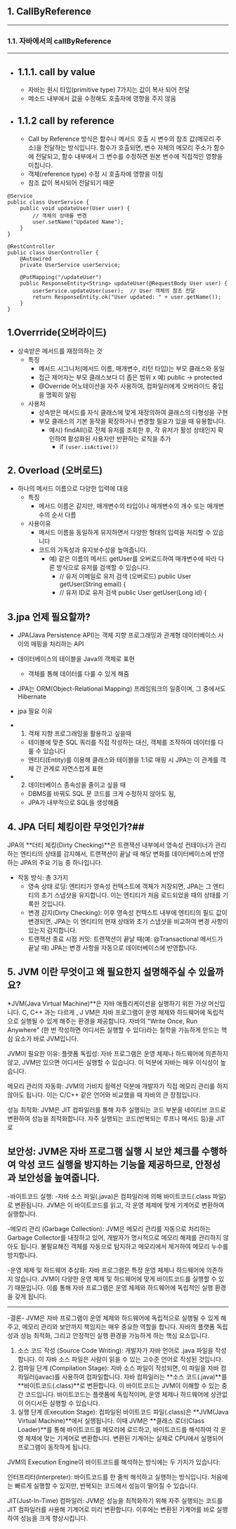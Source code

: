 ## 1. CallByReference
---

### 1.1. 자바에서의 callByReference
---
- ## 1.1.1. call by value ##
  - 자바는 원시 타입(primitive type) 7가지는 값이 복사 되어 전달
  - 메소드 내부에서 값을 수정해도 호출자에 영향을 주지 않음
- ## 1.1.2 call by reference ##
  - Call by Reference 방식은 함수나 메서드 호출 시 변수의 참조 값(메모리 주소)을 전달하는 방식입니다. 함수가 호출되면, 변수 자체의 메모리 주소가 함수에 전달되고, 함수 내부에서 그 변수를 수정하면 원본 변수에 직접적인 영향을 미칩니다.
  - 객체(reference type) 수정 시 호출자에 영향을 미침
  - 참조 값이 복사되어 전달되기 때문

```
@Service
public class UserService {
    public void updateUser(User user) {
        // 객체의 상태를 변경
        user.setName("Updated Name");
    }
}

@RestController
public class UserController {
    @Autowired
    private UserService userService;

    @PutMapping("/updateUser")
    public ResponseEntity<String> updateUser(@RequestBody User user) {
        userService.updateUser(user);  // User 객체의 참조 전달
        return ResponseEntity.ok("User updated: " + user.getName());
    }
}

```


## 1.Overrride(오버라이드) ##
- 상속받은 메서드를 재정의하는 것
  - 특징
    - 메서드 시그니처(메서드 이름, 매개변수, 리턴 타입)는 부모 클래스와 동일
    - 접근 제어자는 부모 클래스보다 더 좁은 범위 x 예) public -> protected
    - @Override 어노테이션을 자주 사용하여, 컴파일러에게 오버라이드 중임을 명확히 알림
  - 사용처
    - 상속받은 메서드를 자식 클래스에 맞게 재정의하여 클래스의 다형성을 구현
    - 부모 클래스의 기본 동작을 확장하거나 변경할 필요가 있을 때 유용합니다.
      - 예시) findAll()로 전체 유저를 조회한 후, 각 유저가 활성 상태인지 확인하여 활성화된 사용자만 반환하는 로직을 추가
        - if ```(user.isActive())``` 
## 2. Overload (오버로드) ##
- 하나의 메서드 이름으로 다양한 입력에 대응
  - 특징
    - 메서드 이름은 같지만, 매개변수의 타입이나 매개변수의 개수 또는 매개변수의 순서 다름
  - 사용이유
    - 메서드 이름을 동일하게 유지하면서 다양한 형태의 입력을 처리할 수 있습니다
    - 코드의 가독성과 유지보수성을 높여줍니다.
      - 예) 같은 이름의 메서드 getUser를 오버로드하여 매개변수에 따라 다른 방식으로 유저를 검색할 수 있습니다.
        - // 유저 이메일로 유저 검색 (오버로드)
          public User getUser(String email) {
        - // 유저 ID로 유저 검색
          public User getUser(Long id) {

## 3.jpa 언제 필요할까?  ##
- JPA(Java Persistence API)는 객체 지향 프로그래밍과 관계형 데이터베이스 사이의 매핑을 처리하는 API
- 데이터베이스의 테이블을 Java의 객체로 표현
  - 객체를 통해 데이터를 다룰 수 있게 해줌
- JPA는 ORM(Object-Relational Mapping) 프레임워크의 일종이며, 그 중에서도 Hibernate

- jpa 필요 이유
- 1) 객체 지향 프로그래밍을 활용하고 싶을때
  - 테이블에 맞춘 SQL 쿼리를 직접 작성하는 대신, 객체를 조작하여 데이터를 다룰 수 있습니다
  - 엔티티(Entity)를 이용해 클래스와 테이블을 1:1로 매핑 시 JPA는 이 관계를 객체 간 관계로 자연스럽게 표현
- 2) 데이터베이스 종속성을 줄이고 싶을 때
  - DBMS를 바꿔도 SQL 문 코드를 크게 수정하지 않아도 됨,
  - JPA가 내부적으로 SQL을 생성해줌


## 4. JPA 더티 체킹이란 무엇인가?##
JPA의 **더티 체킹(Dirty Checking)**은 트랜잭션 내부에서 영속성 컨테이너가 관리하는 엔티티의 상태를 감지해서,
트랜잭션이 끝날 때 해당 변화를 데이터베이스에 반영하는 JPA의 주요 기능 중 하나입니다.
- 작동 방식: 총 3가지 
  - 영속 상태 로딩: 엔티티가 영속성 컨텍스트에 객체가 저장되면, JPA는 그 엔티티의 초기 스냅샷을 유지합니다. 
  이는 엔티티가 처음 로드되었을 때의 상태를 기록한 것입니다.
  - 변경 감지(Dirty Checking): 이후 영속성 컨텍스트 내부에 엔티티의 필드 값이 변경되면, 
  JPA는 이 엔티티의 현재 상태와 초기 스냅샷을 비교하여 변경 사항이 있는지 감지합니다.
  - 트랜잭션 종료 시점 커밋: 트랜잭션이 끝날 때(예: @Transactional 메서드가 끝날 때) JPA는 변경 사항을 자동으로 데이터베이스에 반영합니다.


## 5. JVM 이란 무엇이고 왜 필요한지 설명해주실 수 있을까요?
*JVM(Java Virtual Machine)**은 자바 애플리케이션을 실행하기 위한 가상 머신입니다. C, C++ 과는 다르게 , J
VM은 자바 프로그램이 운영 체제와 하드웨어에 독립적으로 실행될 수 있게 해주는 환경을 제공합니다. 
자바의 "Write Once, Run Anywhere" (한 번 작성하면 어디서든 실행할 수 있다)라는 철학을 가능하게 만드는 핵심 요소가 바로 JVM입니다.

JVM이 필요한 이유:
플랫폼 독립성: 자바 프로그램은 운영 체제나 하드웨어에 의존하지 않고, JVM만 있으면 어디서든 실행할 수 있습니다.
이 덕분에 자바는 매우 이식성이 높습니다.

메모리 관리의 자동화: JVM의 가비지 컬렉션 덕분에 개발자가 직접 메모리 관리를 하지 않아도 됩니다.
이는 C/C++ 같은 언어와 비교했을 때 자바의 큰 장점입니다.

성능 최적화: JVM은 JIT 컴파일러를 통해 자주 실행되는 코드 부분을 네이티브 코드로 변환하여 성능을 최적화합니다.
자주 실행되는 코드(반복되는 루프나 메서드 등)을 JIT 로 

보안성: JVM은 자바 프로그램 실행 시 보안 체크를 수행하여 악성 코드 실행을 방지하는 기능을 제공하므로,
안정성과 보안성을 높여줍니다.
---

-바이트코드 실행:
-자바 소스 파일(.java)은 컴파일러에 의해 바이트코드(.class 파일)로 변환됩니다.
JVM은 이 바이트코드를 읽고, 각 운영 체제에 맞게 기계어로 변환하여 실행합니다.


-메모리 관리 (Garbage Collection):
JVM은 메모리 관리를 자동으로 처리하는 Garbage Collector를 내장하고 있어,
개발자가 명시적으로 메모리 해제를 관리하지 않아도 됩니다.
불필요해진 객체를 자동으로 탐지하고 메모리에서 제거하여 메모리 누수를 방지합니다.

-운영 체제 및 하드웨어 추상화:
자바 프로그램은 특정 운영 체제나 하드웨어에 의존하지 않습니다.
JVM이 다양한 운영 체제 및 하드웨어에 맞게 바이트코드를 실행할 수 있기 때문입니다.
이를 통해 자바 프로그램은 운영 체제와 하드웨어에 독립적인 실행 환경을 갖게 됩니다.

---

-결론-
JVM은 자바 프로그램이 운영 체제와 하드웨어에 독립적으로 실행될 수 있게 해주고,
메모리 관리와 보안까지 책임지는 매우 중요한 역할을 합니다. 자바의 플랫폼 독립성과 성능 최적화,
그리고 안정적인 실행 환경을 가능하게 하는 핵심 요소입니다.


1. 소스 코드 작성 (Source Code Writing):
   개발자가 자바 언어로 .java 파일을 작성합니다.
   이 자바 소스 파일은 사람이 읽을 수 있는 고수준 언어로 작성된 것입니다.
2. 컴파일 단계 (Compilation Stage):
   자바 소스 파일이 작성되면, 이 파일을 자바 컴파일러(javac)를 사용하여 컴파일합니다.
   자바 컴파일러는 **소스 코드(.java)**를 **바이트코드(.class)**로 변환합니다. 이 바이트코드는 JVM이 이해할 수 있는 중간 코드입니다.
   바이트코드는 플랫폼에 독립적이며, 운영 체제나 하드웨어에 상관없이 어디서든 실행할 수 있습니다.
3. 실행 단계 (Execution Stage):
   컴파일된 바이트코드 파일(.class)은 **JVM(Java Virtual Machine)**에서 실행됩니다.
   이때 JVM은 **클래스 로더(Class Loader)**를 통해 바이트코드를 메모리에 로드하고, 바이트코드를 해석하여 각 운영 체제에 맞는 기계어로 변환합니다.
   변환된 기계어는 실제로 CPU에서 실행되어 프로그램이 동작하게 됩니다.

JVM의 Execution Engine이 바이트코드를 해석하는 방식에는 두 가지가 있습니다:

인터프리터(Interpreter): 바이트코드를 한 줄씩 해석하고 실행하는 방식입니다. 
처음에는 빠르게 실행할 수 있지만, 반복되는 코드에서 성능이 떨어질 수 있습니다.

JIT(Just-In-Time) 컴파일러: JVM은 성능을 최적화하기 위해 자주 실행되는 코드를 JIT 컴파일러를 사용해 기계어로 미리 변환합니다.
이후에는 변환된 기계어를 바로 실행하여 성능을 크게 향상시킵니다.

